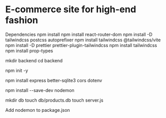 # E-commerce site for high-end fashion


Dependencies
npm install
npm install react-router-dom
npm install -D tailwindcss postcss autoprefixer
npm install tailwindcss @tailwindcss/vite
npm install -D prettier prettier-plugin-tailwindcss
npm install tailwindcss
npm install prop-types



mkdir backend
cd backend

npm init -y

npm install express better-sqlite3 cors dotenv

npm install --save-dev nodemon

mkdir db
touch db/products.db
touch server.js

Add nodemon to package.json